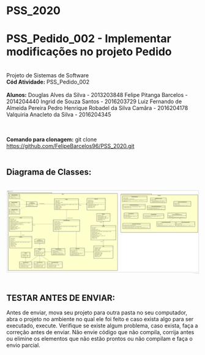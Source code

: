 # PSS_2020
<h1>PSS_Pedido_002 - Implementar modificações no projeto Pedido </h1><br>
Projeto de Sistemas de Software<br>
<b>Cód Atividade:</b> PSS_Pedido_002
<br><br>
<b>Alunos:</b>
Douglas Alves da Silva - 2013203848
Felipe Pitanga Barcelos - 2014204440
Ingrid de Souza Santos - 2016203729
Luiz Fernando de Almeida Pereira
Pedro Henrique Robadel da Silva Camâra - 2016204178
Valquiria Anacleto da Silva - 2016204345

<br><br>
<b>Comando para clonagem:</b> git clone https://github.com/FelipeBarcelos96/PSS_2020.git
<br><br>
<h2><b>Diagrama de Classes:</b></h2><br>
<img src="assets/Diagrama de Classes.png" alt="Diagrama de Classes">
<br><br>
<h2><b>TESTAR ANTES DE ENVIAR:</b></h2> Antes de enviar, mova seu projeto para outra pasta no seu computador, abra o projeto no ambiente no qual ele foi feito e caso exista algo para ser executado, execute. Verifique se existe algum problema, caso exista, faça a correção antes de enviar.
Não envie código que não compila, corrija antes ou elimine os elementos que não estão prontos ou não compilam e faça o envio parcial.
